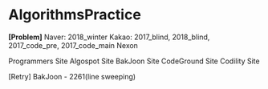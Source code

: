 # AlgorithmsPractice

**[Problem]**
Naver: 2018_winter
Kakao: 2017_blind, 2018_blind, 2017_code_pre, 2017_code_main
Nexon

Programmers Site
Algospot Site
BakJoon Site
CodeGround Site
Codility Site



[Retry]
BakJoon - 2261(line sweeping)
